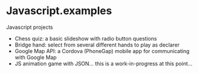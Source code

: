 Javascript.examples
===================

Javascript projects
* Chess quiz: a basic slideshow with radio button questions
* Bridge hand: select from several different hands to play as declarer
* Google Map API: a Cordova (PhoneGap) mobile app for communicating with Google Map 
* JS animation game with JSON... this is a work-in-progress at this point...

